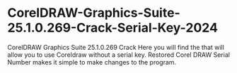 # CorelDRAW-Graphics-Suite-25.1.0.269-Crack-Serial-Key-2024
CorelDRAW Graphics Suite 25.1.0.269 Crack Here you will find the that will allow you to use Coreldraw without a serial key. Restored Corel DRAW Serial Number makes it simple to make changes to the program. 
